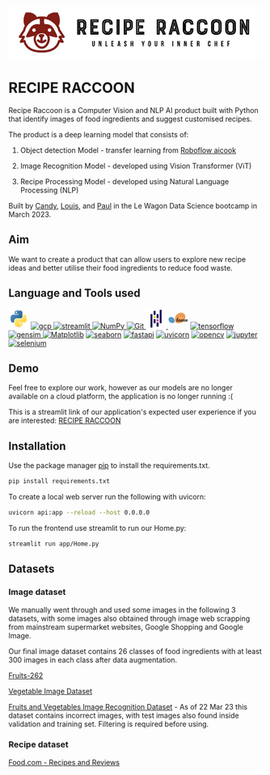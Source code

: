 ![alt text](https://raw.githubusercontent.com/canndyy/your_kitchen_ai/master/logo_1.jpeg)

# RECIPE RACCOON

Recipe Raccoon is a Computer Vision and NLP AI product built with Python that identify images of food ingredients and suggest customised recipes.

The product is a deep learning model that consists of:

1) Object detection Model - transfer learning from [Roboflow aicook](https://universe.roboflow.com/karel-cornelis-q2qqg/aicook-lcv4d)

2) Image Recognition Model - developed using Vision Transformer (ViT)

3) Recipe Processing Model - developed using Natural Language Processing (NLP)

Built by [Candy](https://github.com/canndyy), [Louis](https://github.com/JammyNinja), and [Paul](https://github.com/paulbridi) in the Le Wagon Data Science bootcamp in March 2023.

## Aim
We want to create a product that can allow users to explore new recipe ideas and better utilise their food ingredients to reduce food waste.

## Language and Tools used
<p align="left">
<a href="https://www.python.org/" target="_blank" rel="noreferrer"> <img src="https://raw.githubusercontent.com/devicons/devicon/master/icons/python/python-original.svg" alt="python" title="python" width="40" height="40"/></a>
<a href="https://cloud.google.com" target="_blank" rel="noreferrer"> <img src="https://www.vectorlogo.zone/logos/google_cloud/google_cloud-icon.svg" alt="gcp" title="google cloud platform" width="40" height="40"/> </a> 
<a href="https://streamlit.io/" target="_blank" rel="noreferrer"> <img src="https://upload.vectorlogo.zone/logos/streamlitio/images/1548df31-a8e4-409b-a034-f2ddaa80670a.svg" alt="streamlit" title="streamlit" width="40" height="40"/> </a> 
<a href="https://numpy.org/" target="_blank" rel="noreferrer"> <img src="https://www.vectorlogo.zone/logos/numpy/numpy-ar21.svg" alt="NumPy" title="numpy" width="40" height="40"/> </a> 
<a href="https://git-scm.com/" target="_blank" rel="noreferrer"><img src="https://git-scm.com/images/logos/downloads/Git-Icon-1788C.png" alt="Git" title="Git" width="40" height="40"/> </a> 
<a href="https://pandas.pydata.org/" target="_blank" rel="noreferrer"> <img src="https://raw.githubusercontent.com/devicons/devicon/2ae2a900d2f041da66e950e4d48052658d850630/icons/pandas/pandas-original.svg" alt="pandas" title="pandas" width="40" height="40"/> </a> 
<a href="https://scikit-learn.org/" target="_blank" rel="noreferrer"><img src="https://raw.githubusercontent.com/github/explore/80688e429a7d4ef2fca1e82350fe8e3517d3494d/topics/scikit-learn/scikit-learn.png" alt="scikit-learn" title="scikit-learn" width="40" height="40"/></a> 
<a href="https://www.tensorflow.org" target="_blank" rel="noreferrer"> 
<img src="https://www.vectorlogo.zone/logos/tensorflow/tensorflow-icon.svg" alt="tensorflow" title="tensorflow" width="40" height="40"/> </a>  
<a href="https://radimrehurek.com/gensim/" target="_blank" rel="noreferrer"><img src="https://raw.githubusercontent.com/RaRe-Technologies/gensim/develop/docs/src/readme_images/rare.png" alt="gensim" title="gensim" width="40" height="40"/> </a>
<a href="https://matplotlib.org/" target="_blank" rel="noreferrer">
<img src="https://upload.wikimedia.org/wikipedia/commons/thumb/0/01/Created_with_Matplotlib-logo.svg/2048px-Created_with_Matplotlib-logo.svg.png" alt="Matplotlib" title="matplotlib" width="40" height="40"/></a> 
<a href="https://seaborn.pydata.org/" target="_blank" rel="noreferrer"> 
<img src="https://encrypted-tbn0.gstatic.com/images?q=tbn:ANd9GcT8ncV_JyWU0rI630Inb4rx6rbkAncme53QTc3yfzpvqUvcKzPAypFeAyv8XjkNj5Okt28&usqp=CAU " alt="seaborn" title="seaborn" width="40" height="40"/></a>    
<a href="https://fastapi.tiangolo.com/" target="_blank" rel="noreferrer">
<img src="https://pbs.twimg.com/profile_images/1417542931209199621/fWMEIB5j_400x400.jpg" alt="fastapi" title="FastAPI" width="40" height="40"/></a> 
<a href="https://www.uvicorn.org/" target="_blank" rel="noreferrer"><img src="https://raw.githubusercontent.com/tomchristie/uvicorn/master/docs/uvicorn.png" alt="uvicorn" title="uvicorn" width="40" height="40"/></a> <a target="_blank" rel="noreferrer"></a>
<a href="https://opencv.org/" target="_blank" rel="noreferrer">
<img src="https://upload.wikimedia.org/wikipedia/commons/3/32/OpenCV_Logo_with_text_svg_version.svg" alt="opencv" title="OpenCV" width="40" height="40"/></a> 
<a href="https://jupyter.org/" target="_blank" rel="noreferrer"> 
<img src="https://upload.wikimedia.org/wikipedia/commons/thumb/3/38/Jupyter_logo.svg/1200px-Jupyter_logo.svg.png" alt="jupyter" title="jupyter" width="40" height="40"/></a> 
<a href="https://www.selenium.dev/" target="_blank" rel="noreferrer"> 
<img src="https://camo.githubusercontent.com/4b95df4d6ca7a01afc25d27159804dc5a7d0df41d8131aaf50c9f84847dfda21/68747470733a2f2f73656c656e69756d2e6465762f696d616765732f73656c656e69756d5f6c6f676f5f7371756172655f677265656e2e706e67" alt="selenium" title="selenium" width="40" height="40"/></a>    
</p>


## Demo
Feel free to explore our work, however as our models are no longer available on a cloud platform, the application is no longer running :(

This is a streamlit link of our application's expected user experience if you are interested: [RECIPE RACCOON](https://bit.ly/3FHS2Gv)


## Installation

Use the package manager [pip](https://pip.pypa.io/en/stable/) to install the requirements.txt.

```bash
pip install requirements.txt
```

To create a local web server run the following with uvicorn:

```bash
uvicorn api:app --reload --host 0.0.0.0
```

To run the frontend use streamlit to run our Home.py:

```bash
streamlit run app/Home.py
```

## Datasets 

### Image dataset
We manually went through and used some images in the following 3 datasets, with some images also obtained through image web scrapping from mainstream supermarket websites, Google Shopping and Google Image.

Our final image dataset contains 26 classes of food ingredients with at least 300 images in each class after data augmentation.

[Fruits-262](https://www.kaggle.com/datasets/aelchimminut/fruits262)

[Vegetable Image Dataset](https://www.kaggle.com/datasets/misrakahmed/vegetable-image-dataset)

[Fruits and Vegetables Image Recognition Dataset](https://www.kaggle.com/datasets/kritikseth/fruit-and-vegetable-image-recognition) - As of 22 Mar 23 this dataset contains incorrect images, with test images also found inside validation and training set. Filtering is required before using.

### Recipe dataset
[Food.com - Recipes and Reviews](https://www.kaggle.com/datasets/irkaal/foodcom-recipes-and-reviews)
